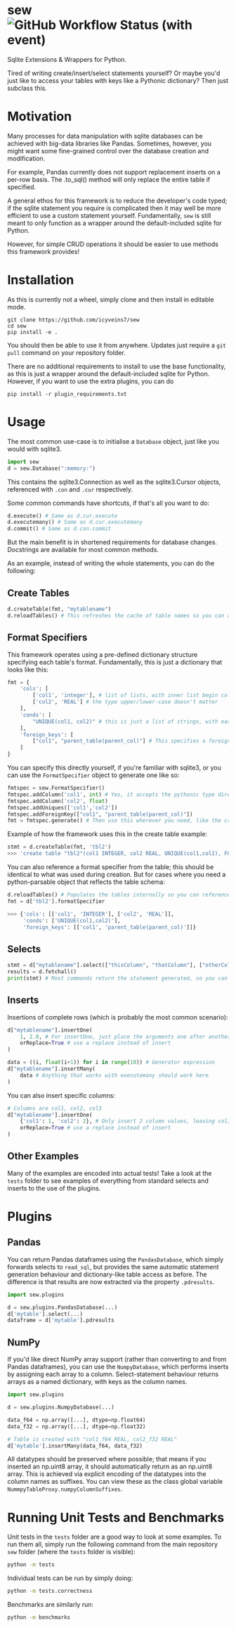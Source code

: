 # sew ![GitHub Workflow Status (with event)](https://img.shields.io/github/actions/workflow/status/icyveins7/sew/run-unit-tests.yml)

Sqlite Extensions &amp; Wrappers for Python.

Tired of writing create/insert/select statements yourself? Or maybe you'd just like to access your tables with keys like a Pythonic dictionary? Then just subclass this.

# Motivation

Many processes for data manipulation with sqlite databases can be achieved with big-data libraries like Pandas. Sometimes, however, you might want some fine-grained control over the database creation and modification.

For example, Pandas currently does not support replacement inserts on a per-row basis. The .to_sql() method will only replace the entire table if specified.

A general ethos for this framework is to reduce the developer's code typed; if the sqlite statement you require is complicated then it may well be more efficient to use a custom statement yourself. Fundamentally, ```sew``` is still meant to only function as a wrapper around the default-included sqlite for Python.

However, for simple CRUD operations it should be easier to use methods this framework provides!

# Installation
As this is currently not a wheel, simply clone and then install in editable mode.

```
git clone https://github.com/icyveins7/sew
cd sew
pip install -e .
```

You should then be able to use it from anywhere. Updates just require a ```git pull``` command on your repository folder.

There are no additional requirements to install to use the base functionality, as this is just a wrapper around the default-included sqlite for Python. However, if you want to use the extra plugins, you can do

```
pip install -r plugin_requirements.txt
```

# Usage
The most common use-case is to initialise a ```Database``` object, just like you would with sqlite3.

```python
import sew
d = sew.Database(":memory:")
```

This contains the sqlite3.Connection as well as the sqlite3.Cursor objects, referenced with ```.con``` and ```.cur``` respectively.

Some common commands have shortcuts, if that's all you want to do:

```python
d.execute() # Same as d.cur.execute
d.executemany() # Same as d.cur.executemany
d.commit() # Same as d.con.commit
```

But the main benefit is in shortened requirements for database changes. Docstrings are available for most common methods.

As an example, instead of writing the whole statements, you can do the following:

## Create Tables

```python
d.createTable(fmt, "mytablename")
d.reloadTables() # This refreshes the cache of table names so you can access them like a dictionary (see below!)
```

## Format Specifiers
This framework operates using a pre-defined dictionary structure specifying each table's format. Fundamentally, this is just a dictionary that looks like this:

```python
fmt = {
    'cols': [
        ['col1', 'integer'], # list of lists, with inner list begin column name and sqlite type in that order
        ['col2', 'REAL'] # the type upper/lower-case doesn't matter
    ],
    'conds': [
        "UNIQUE(col1, col2)" # this is just a list of strings, with each one specifying an extra condition
    ],
    'foreign_keys': [
        ["col1", "parent_table(parent_col)"] # This specifies a foreign key relationship
    ]
}
```

You can specify this directly yourself, if you're familiar with sqlite3, or you can use the ```FormatSpecifier``` object to generate one like so:

```python
fmtspec = sew.FormatSpecifier()
fmtspec.addColumn('col1', int) # Yes, it accepts the pythonic type directly
fmtspec.addColumn('col2', float)
fmtspec.addUniques(['col1','col2'])
fmtspec.addForeignKey(["col1", "parent_table(parent_col)"])
fmt = fmtspec.generate() # Then use this wherever you need, like the createTable() call
```

Example of how the framework uses this in the create table example:

```python
stmt = d.createTable(fmt, 'tbl2')
>>> 'create table "tbl2"(col1 INTEGER, col2 REAL, UNIQUE(col1,col2), FOREIGN KEY(col1) REFERENCES parent_table(parent_col))'
```

You can also reference a format specifier from the table; this should be identical to what was used during creation.
But for cases where you need a python-parsable object that reflects the table schema:

```python
d.reloadTables() # Populates the tables internally so you can reference them like a dictionary
fmt = d['tbl2'].formatSpecifier

>>> {'cols': [['col1', 'INTEGER'], ['col2', 'REAL']],
     'conds': ['UNIQUE(col1,col2)'],
     'foreign_keys': [['col1', 'parent_table(parent_col)']]}
```

## Selects

```python
stmt = d["mytablename"].select(["thisColumn", "thatColumn"], ["otherColumn < 10"])
results = d.fetchall()
print(stmt) # Most commands return the statement generated, so you can check if needed
```

## Inserts

Insertions of complete rows (which is probably the most common scenario):

```python
d["mytablename"].insertOne(
    1, 2.0, # For insertOne, just place the arguments one after another; no need to pack into a list/tuple/dict
    orReplace=True # use a replace instead of insert
)

data = ((i, float(i+1)) for i in range(10)) # Generator expression
d["mytablename"].insertMany(
    data # Anything that works with executemany should work here
) 
```

You can also insert specific columns:

```python
# Columns are col1, col2, col3
d["mytablename"].insertOne(
    {'col1': 1, 'col2': 2}, # Only insert 2 column values, leaving col3 NULL
    orReplace=True # use a replace instead of insert
)
```

## Other Examples

Many of the examples are encoded into actual tests! Take a look at the ```tests``` folder to see examples of everything from standard selects and inserts to the use of the plugins.


# Plugins

## Pandas
You can return Pandas dataframes using the ```PandasDatabase```, which simply forwards selects to ```read_sql```, but provides the same automatic statement generation behaviour and dictionary-like table access as before. The difference is that results are now extracted via the property ```.pdresults```.

```python
import sew.plugins

d = sew.plugins.PandasDatabase(...)
d['mytable'].select(...)
dataframe = d['mytable'].pdresults
```

## NumPy
If you'd like direct NumPy array support (rather than converting to and from Pandas dataframes), you can use the ```NumpyDatabase```, which performs inserts by assigning each array to a column. Select-statement behaviour returns arrays as a named dictionary, with keys as the column names.

```python
import sew.plugins

d = sew.plugins.NumpyDatabase(...)

data_f64 = np.array([...], dtype=np.float64)
data_f32 = np.array([...], dtype=np.float32)

# Table is created with "col1_f64 REAL, col2_f32 REAL"
d['mytable'].insertMany(data_f64, data_f32)
```

All datatypes should be preserved where possible; that means if you inserted an np.uint8 array, it should automatically return as an np.uint8 array. This is achieved via explicit encoding of the datatypes into the column names as suffixes. You can view these as the class global variable ```NummpyTableProxy.numpyColumnSuffixes```.


# Running Unit Tests and Benchmarks
Unit tests in the ```tests``` folder are a good way to look at some examples. To run them all, simply run the following command from the main repository ```sew``` folder (where the ```tests``` folder is visible):

```bash
python -m tests
```

Individual tests can be run by simply doing:

```bash
python -m tests.correctness
```

Benchmarks are similarly run:

```bash
python -m benchmarks
```